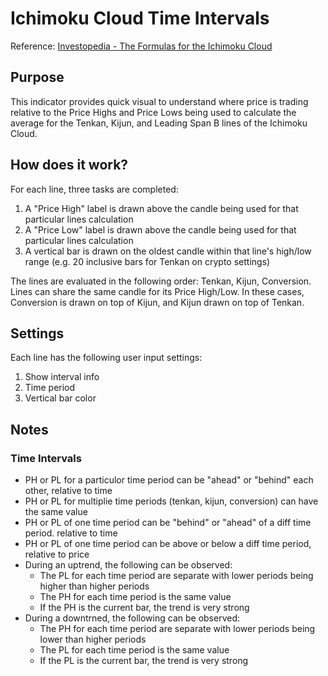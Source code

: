 # Ichimoku Cloud Time Intervals

Reference: [Investopedia - The Formulas for the Ichimoku Cloud](https://www.investopedia.com/terms/i/ichimoku-cloud.asp)

## Purpose

This indicator provides quick visual to understand where price is trading relative to the Price Highs and Price Lows being used to calculate the average for the Tenkan, Kijun, and Leading Span B lines of the Ichimoku Cloud.

## How does it work?

For each line, three tasks are completed:

1. A "Price High" label is drawn above the candle being used for that particular lines calculation
1. A "Price Low" label is drawn above the candle being used for that particular lines calculation
1. A vertical bar is drawn on the oldest candle within that line's high/low range (e.g. 20 inclusive bars for Tenkan on crypto settings)

The lines are evaluated in the following order: Tenkan, Kijun, Conversion.
Lines can share the same candle for its Price High/Low.
In these cases, Conversion is drawn on top of Kijun, and Kijun drawn on top of Tenkan.


## Settings

Each line has the following user input settings:

1. Show interval info
1. Time period
1. Vertical bar color

## Notes

### Time Intervals

- PH or PL for a particulor time period can be "ahead" or "behind" each other, relative to time
- PH or PL for multiplie time periods (tenkan, kijun, conversion) can have the same value
- PH or PL of one time period can be "behind" or "ahead" of a diff time period. relative to time
- PH or PL of one time period can be above or below a diff time period, relative to price
- During an uptrend, the following can be observed:
	- The PL for each time period are separate with lower periods being higher than higher periods
	- The PH for each time period is the same value
	- If the PH is the current bar, the trend is very strong
- During a downtrned, the following can be observed:
	- The PH for each time period are separate with lower periods being lower than higher periods
	- The PL for each time period is the same value
	- If the PL is the current bar, the trend is very strong